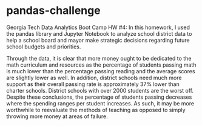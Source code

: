 # pandas-challenge
Georgia Tech Data Analytics Boot Camp HW #4:
In this homework, I used the pandas library and Jupyter Notebook to analyze school district data to help a school board and mayor make strategic decisions regarding future school budgets and priorities.

Through the data, it is clear that more money ought to be dedicated to the math curriculum and resources as the percentage of students passing math is much lower than the percentage passing reading and the average scores are slightly lower as well. In addition, district schools need much more support as their overall passing rate is approximately 37% lower than charter schools. District schools with over 2000 students are the worst off. Despite these conclusions, the percentage of students passing decreases where the spending ranges per student increases. As such, it may be more worthwhile to reevaluate the methods of teaching as opposed to simply throwing more money at areas of failure.
